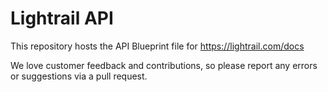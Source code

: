 # Lightrail API

This repository hosts the API Blueprint file for https://lightrail.com/docs

We love customer feedback and contributions, so please report any errors or suggestions via a pull request.
